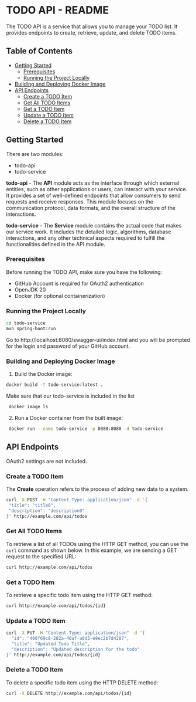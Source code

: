 # TODO API - README

The TODO API is a service that allows you to manage your TODO list. It provides endpoints to create, retrieve, update, and delete TODO items.

## Table of Contents

- [Getting Started](#getting-started)
    - [Prerequisites](#prerequisites)
    - [Running the Project Locally](#running-the-project-locally)
- [Building and Deploying Docker Image](#building-and-deploying-docker-image)
- [API Endpoints](#api-endpoints)
    - [Create a TODO Item](#create-a-todo-item)
    - [Get All TODO Items](#get-all-todo-items)
    - [Get a TODO Item](#get-a-todo-item)
    - [Update a TODO Item](#update-a-todo-item)
    - [Delete a TODO Item](#delete-a-todo-item)

## Getting Started

There are two modules:

- todo-api
- todo-service

**todo-api** - The **API** module acts as the interface through which external entities, 
such as other applications or users, can interact with your service. It provides a set of 
well-defined endpoints that allow consumers to send requests and receive responses. 
This module focuses on the communication protocol, data formats, and the overall 
structure of the interactions.

**todo-service** - The **Service** module contains the actual code that makes our 
service work. It includes the detailed logic, algorithms, database interactions, and any other 
technical aspects required to fulfill the functionalities defined in the API module. 

### Prerequisites

Before running the TODO API, make sure you have the following:

- GitHub Account is required for OAuth2 authentication
- OpenJDK 20
- Docker (for optional containerization)

### Running the Project Locally

   ```bash
   cd todo-service
   mvn spring-boot:run
   ```
Go to http://localhost:8080/swagger-ui/index.html and you will be prompted for 
the login and password of your GitHub account.

### Building and Deploying Docker Image

1. Build the Docker image:

  ```bash
  docker build -t todo-service:latest .
  ```
  Make sure that our todo-service is included in the list
  ```bash
   docker image ls
  ```

2. Run a Docker container from the built image:
  ```bash
   docker run --name todo-service -p 8080:8080 -d todo-service
  ```

## API Endpoints

OAuth2 settings are not included.

### Create a TODO Item

The **Create** operation refers to the process of adding new data to a system.

   ```bash
   curl -X POST -H "Content-Type: application/json" -d '{
    "title": "title0",
    "description": "description0"
  }' http://example.com/api/todos
   ```
### Get All TODO Items

To retrieve a list of all TODOs using the HTTP GET method, you can use the `curl` command as shown below. In this example, we are sending a GET request to the specified URL:
```bash
curl http://example.com/api/todos
```

### Get a TODO Item
To retrieve a specific todo item using the HTTP GET method:

```bash
curl http://example.com/api/todos/{id}
```

### Update a TODO Item


```bash
curl -X PUT -H "Content-Type: application/json" -d '{
  "id": "400f69c8-282a-40af-a8d5-e9ec2b7d4287",
  "title": "Updated Todo Title",
  "description": "Updated description for the todo"
}' http://example.com/api/todos/{id}
```

### Delete a TODO Item

To delete a specific todo item using the HTTP DELETE method:

```bash
curl -X DELETE http://example.com/api/todos/{id}
```
